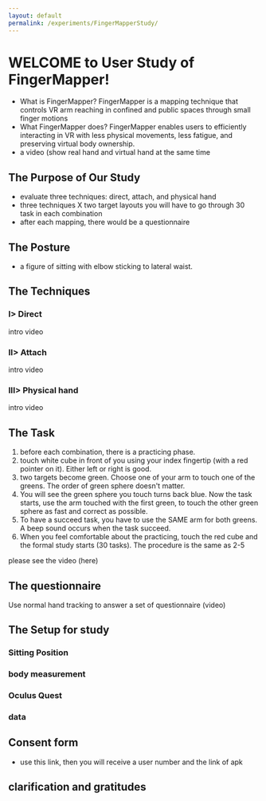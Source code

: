```yaml
---
layout: default
permalink: /experiments/FingerMapperStudy/
---
```

# WELCOME to User Study of FingerMapper!
- What is FingerMapper? FingerMapper is a mapping technique that controls VR arm reaching in confined and public spaces through small finger motions
- What FingerMapper does? FingerMapper enables users to efficiently interacting in VR with less physical movements, less fatigue, and preserving virtual body ownership.
- a video (show real hand and virtual hand at the same time

## The Purpose of Our Study
- evaluate three techniques: direct, attach, and physical hand
- three techniques X two target layouts you will have to go through 30 task in each combination
- after each mapping, there would be a questionnaire

## The Posture
- a figure of sitting with elbow sticking to lateral waist.

## The Techniques
### I> Direct
intro
video
### II> Attach
intro
video
### III> Physical hand
intro
video

## The Task
1. before each combination, there is a practicing phase.
2. touch white cube in front of you using your index fingertip (with a red pointer on it). Either left or right is good.
3. two targets become green. Choose one of your arm to touch one of the greens. The order of green sphere doesn't matter. 
4. You will see the green sphere you touch turns back blue. Now the task starts, use the arm touched with the first green, to touch the other green sphere as fast and correct as possible.
5. To have a succeed task, you have to use the SAME arm for both greens. A beep sound occurs when the task succeed.
6. When you feel comfortable about the practicing, touch the red cube and the formal study starts (30 tasks). The procedure is the same as 2-5

please see the video (here)

## The questionnaire
Use normal hand tracking to answer a set of questionnaire (video)

## The Setup for study
### Sitting Position
### body measurement
### Oculus Quest
### data

## Consent form
- use this link, then you will receive a user number and  the link of apk

## clarification and gratitudes
